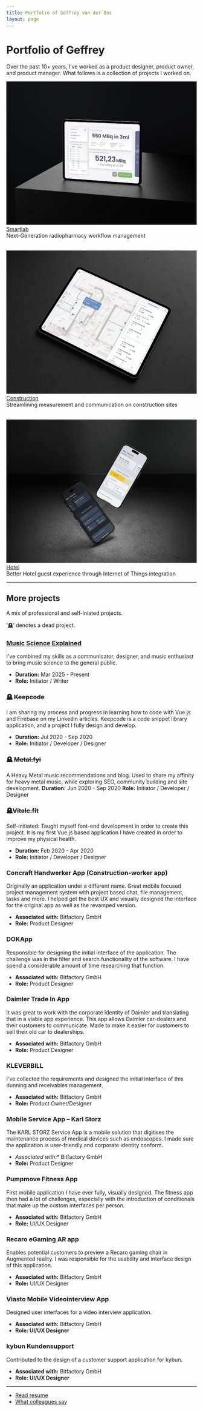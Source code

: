 ```yaml
---
title: Portfolio of Geffrey van der Bos
layout: page
---
```


# Portfolio of Geffrey

Over the past 10+ years, I’ve worked as a product designer, product owner, and product manager. What follows is a collection of projects I worked on.

<a href="/portfolio/smartlab/"><img src="/images/case-study-smartlab-ui.jpg" class="image-transition-1" alt="Construction Company project">Smartlab</a>
<br>Next-Generation radiopharmacy workflow management
<br><br>

<a href="/portfolio/construction/"><img src="/images/case-study-construction-ui.jpg" class="image-transition-2" alt="Construction Company project">Construction</a><br>
Streamlining measurement and communication on construction sites
<br><br>

<a href="/portfolio/hotel/"><img src="/images/case-study-mkey-ui.jpg" class="image-transition-3" alt="Construction Company project">Hotel</a><br>
Better Hotel guest experience through Internet of Things integration

***

## More projects
A mix of professional and self-iniated projects.

‘🪦’ denotes a dead project.

### [Music Science Explained](https://geffrey.substack.com/)
I've combined my skills as a communicator, designer, and music enthusiast to bring music science to the general public.
- **Duration:** Mar 2025 - Present
- **Role:** Initiator / Writer

### 🪦 ~~Keepcode~~
I am sharing my process and progress in learning how to code with Vue.js and Firebase on my Linkedin articles. Keepcode is a code snippet library application, and a project I fully design and develop.
- **Duration:** Jul 2020 - Sep 2020
- **Role:** Initiator / Developer / Designer

### 🪦 ~~Metal.fyi~~
A Heavy Metal music recommendations and blog. Used to share my affinity for heavy metal music, while exploring SEO, community building and site development.
**Duration:** Jun 2020 - Sep 2020
**Role:** Initiator / Developer / Designer

### 🪦~~Vitalc.fit~~
Self-initiated: Taught myself font-end development in order to create this project. It is my first Vue.js based application I have created in order to improve my physical health.
- **Duration:** Feb 2020 - Apr 2020
- **Role:** Initiator / Developer / Designer

### Concraft Handwerker App (Construction-worker app)
Originally an application under a different name. Great mobile focused project management system with project based chat, file management, tasks and more. I helped get the best UX and visually designed the interface for the original app as well as the revamped version.
- **Associated with:** Bitfactory GmbH
- **Role:** Product Designer

### DOKApp
Responsible for designing the initial interface of the application. The challenge was in the filter and search functionality of the software. I have spend a considerable amount of time researching that function.
- **Associated with:** Bitfactory GmbH
- **Role:** Product Designer

### Daimler Trade In App
It was great to work with the corporate identity of Daimler and translating that in a viable app experience. This app allows Daimler car-dealers and their customers to communicate. Made to make it easier for customers to sell their old car to dealerships.
- **Associated with:** Bitfactory GmbH
- **Role:** Product Designer

### KLEVERBILL
I've collected the requirements and designed the initial interface of this dunning and receivables management.
- **Associated with:** Bitfactory GmbH<br>
- **Role:** Product Owner/Designer

### Mobile Service App – Karl Storz
The KARL STORZ Service App is a mobile solution that digitises the maintenance process of medical devices such as endoscopes. I made sure the application is user-friendly and corporate identity conform.
- *Associated with:** Bitfactory GmbH
- **Role:** Product Designer

### Pumpmove Fitness App
First mobile application I have ever fully, visually designed. The fitness app then had a lot of challenges, especially with the introduction of conditionals that make up the custom interfaces per person.
- **Associated with:** Bitfactory GmbH
- **Role:** UI/UX Designer

### Recaro eGaming AR app
Enables potential customers to preview a Recaro gaming chair in Augmented reality. I was responsible for the usability and interface design of this application.
- **Associated with:** Bitfactory GmbH <br>
- **Role:** UI/UX Designer

### Viasto Mobile Videointerview App
Designed user interfaces for a video interview application.
- **Associated with:** Bitfactory GmbH
- **Role: UI/UX Designer**

### kybun Kundensupport
Contributed to the design of a customer support application for kybun.
- **Associated with:** Bitfactory GmbH
- **Role: UI/UX Designer**

***

- [Read resume](/resume/)
- [What colleagues say](/testimonials/)
